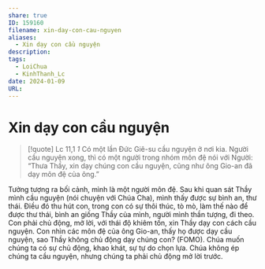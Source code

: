 ```yaml
---
share: true
ID: 159160
filename: xin-day-con-cau-nguyen
aliases:
  - Xin dạy con cầu nguyện
description: 
tags:
  - LoiChua
  - KinhThanh_Lc
date: 2024-01-09
URL: 
---
```


# Xin dạy con cầu nguyện

> [!quote] Lc 11,1
> *1* Có một lần Đức Giê-su cầu nguyện ở nơi kia. Người cầu nguyện xong, thì có một người trong nhóm môn đệ nói với Người: “Thưa Thầy, xin dạy chúng con cầu nguyện, cũng như ông Gio-an đã dạy môn đệ của ông.”

Tưởng tượng ra bối cảnh, mình là một người môn đệ. Sau khi quan sát Thầy mình cầu nguyện (nói chuyện với Chúa Cha), mình thấy được sự bình an, thư thái. Điều đó thu hút con, trong con có sự thôi thúc, tò mò, làm thế nào để được thư thái, bình an giống Thầy của mình, người mình thần tượng, đi theo. Con phải chủ động, mở lời, với thái độ khiêm tốn, xin Thầy dạy con cách cầu nguyện. Con nhìn các môn đệ của ông Gio-an, thấy họ được dạy cầu nguyện, sao Thầy không chủ động dạy chúng con? (FOMO). Chúa muốn chúng ta có sự chủ động, khao khát, sự tự do chọn lựa. Chúa không ép chúng ta cầu nguyện, nhưng chúng ta phải chủ động mở lời trước.